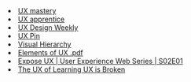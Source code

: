<li><a href="http://uxmastery.com/">UX mastery</a></li>
<li><a href="http://www.uxapprentice.com/">UX apprentice</a></li>
<li><a href="http://uxdesignweekly.com/">UX Design Weekly</a></li>
<li><a href="https://www.uxpin.com/">UX Pin</a></li>
<li><a href="https://visualhierarchy.co/uxreads/?utm_source=vhuxreads">Visual Hierarchy</li>
<li><a href="http://ldc.usb.ve/~vtheok/cursos/ci4325/material/Elements%20of%20User%20Experience.pdf">Elements of UX .pdf</li>
<li><a href="https://www.youtube.com/watch?v=7rAk3qTiul8">Expose UX | User Experience Web Series | S02E01 </li>
<li><a href="https://medium.com/@danmaccarone/the-ux-of-learning-ux-is-broken-f972b27d3273#.slfsbvdeh">The UX of Learning UX is Broken</li>